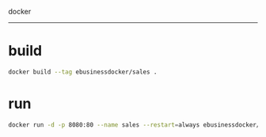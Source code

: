 docker

---

# build

```sh
docker build --tag ebusinessdocker/sales .
```

# run

```sh
docker run -d -p 8080:80 --name sales --restart=always ebusinessdocker/sales
```
